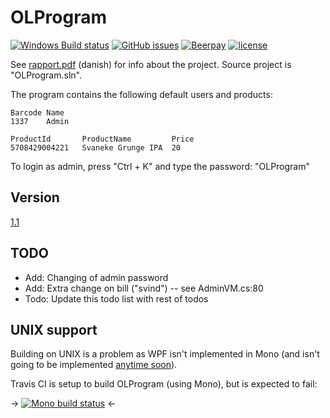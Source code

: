 OLProgram
=========

[![Windows Build status](https://img.shields.io/appveyor/ci/NicolaiSoeborg/02350-Projekt/sqlite.svg?label=Windows%20build)](https://ci.appveyor.com/project/NicolaiSoeborg/02350-projekt/branch/sqlite)
[![GitHub issues](https://img.shields.io/github/issues/NicolaiSoeborg/02350-Projekt.svg)](issues)
[![Beerpay](https://beerpay.io/NicolaiSoeborg/02350-Projekt/badge.svg?style=flat)](https://beerpay.io/NicolaiSoeborg/02350-Projekt)
[![license](https://img.shields.io/badge/License-Beerware-blue.svg)](LICENSE)

See [rapport.pdf](rapport.pdf) (danish) for info about the project.
Source project is "OLProgram.sln".

The program contains the following default users and products:

```
Barcode	Name
1337	Admin
```

```
ProductId		ProductName			Price
5708429004221	Svaneke Grunge IPA	20
```

To login as admin, press "Ctrl + K" and type the password: "OLProgram"

## Version
[1.1](https://github.com/NicolaiSoeborg/02350-Projekt/releases/tag/1.1)

## TODO
 - Add: Changing of admin password
 - Add: Extra change on bill ("svind") -- see AdminVM.cs:80
 - Todo: Update this todo list with rest of todos

## UNIX support
Building on UNIX is a problem as WPF isn't implemented in Mono (and isn't going to be implemented [anytime soon](http://www.mono-project.com/docs/gui/wpf/)).

Travis CI is setup to build OLProgram (using Mono), but is expected to fail:

-> [![Mono build status](https://img.shields.io/travis/NicolaiSoeborg/02350-Projekt/sqlite.svg?label=Mono%20build)](https://travis-ci.org/NicolaiSoeborg/02350-Projekt) <-


